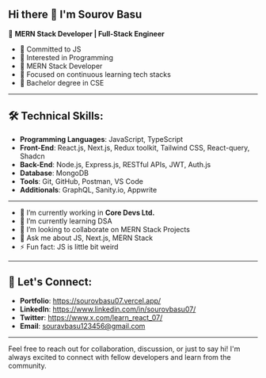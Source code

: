 ## Hi there 👋 I'm Sourov Basu
🌟 **MERN Stack Developer | Full-Stack Engineer**

- 🤍 Committed to JS
- 🤍 Interested in Programming
- 🤍 MERN Stack Developer
- 🤍 Focused on continuous learning tech stacks
- 🤍 Bachelor degree in CSE

---

## 🛠️ **Technical Skills**:
- **Programming Languages**: JavaScript, TypeScript
- **Front-End**: React.js, Next.js, Redux toolkit, Tailwind CSS, React-query, Shadcn
- **Back-End**: Node.js, Express.js, RESTful APIs, JWT, Auth.js
- **Database**: MongoDB
- **Tools**: Git, GitHub, Postman, VS Code
- **Additionals**: GraphQL, Sanity.io, Appwrite

---

- 🔭 I’m currently working in **Core Devs Ltd.**
- 🌱 I’m currently learning DSA
- 👯 I’m looking to collaborate on MERN Stack Projects
- 💬 Ask me about JS, Next.js, MERN Stack
- ⚡ Fun fact: JS is little bit weird

---

## 💬 **Let's Connect**:
- **Portfolio**: https://sourovbasu07.vercel.app/
- **LinkedIn**: https://www.linkedin.com/in/sourovbasu07/
- **Twitter**: https://www.x.com/learn_react_07/
- **Email**: souravbasu123456@gmail.com

---

Feel free to reach out for collaboration, discussion, or just to say hi! I'm always excited to connect with fellow developers and learn from the community.

